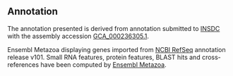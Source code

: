 **Annotation**
----------

The annotation presented is derived from annotation submitted to
[INSDC](http://www.insdc.org) with the assembly accession [GCA\_000236305.1](http://www.ebi.ac.uk/ena/data/view/GCA_000236305.1).

Ensembl Metazoa displaying genes imported from [NCBI RefSeq](https://www.ncbi.nlm.nih.gov/genome/annotation_euk/Drosophila_rhopaloa/101) annotation release v101.
Small RNA features, protein features, BLAST hits and cross-references have been
computed by [Ensembl Metazoa](https://metazoa.ensembl.org/info/genome/annotation/index.html).
